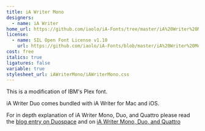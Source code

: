 ```yaml
---
title: iA Writer Mono
designers:
  - name: iA Writer
home_url: https://github.com/iaolo/iA-Fonts/tree/master/iA%20Writer%20Mono
license:
  - name: SIL Open Font License v1.10
    url: https://github.com/iaolo/iA-Fonts/blob/master/iA%20Writer%20Mono/LICENSE.md
cost: free
italics: true
ligatures: false
variable: true
stylesheet_url: iAWriterMono/iAWriterMono.css 
---
```


This is a modification of IBM's Plex font.

iA Writer Duo comes bundled with iA Writer for Mac and iOS.

For in depth explanation of iA Writer Mono, Duo, and Quattro please read the [blog entry on Duospace](http://ia.net/topics/in-search-of-the-perfect-writing-font/) and on [iA Writer Mono, Duo, and Quattro](https://ia.net/writer/blog/a-typographic-christmas)
